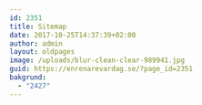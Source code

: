 ```yaml
---
id: 2351
title: Sitemap
date: 2017-10-25T14:37:39+02:00
author: admin
layout: oldpages
image: /uploads/blur-clean-clear-989941.jpg
guid: https://enrenarevardag.se/?page_id=2351
bakgrund:
  - "2427"
---
```

